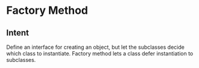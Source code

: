 # Factory Method

## Intent
Define an interface for creating an object, but let the subclasses decide which class to instantiate. Factory method lets a class defer instantiation to subclasses.